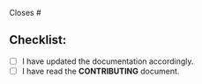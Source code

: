 <!-- Please only open PRs for issues in place. If there is no issue, please open the issue first. Then create this PR and link it to the issue. -->
Closes #

## Checklist:
<!--- Go over all the following points, and put an `x` in all the boxes that apply. -->
<!--- If you're unsure about any of these, don't hesitate to ask. We're here to help! -->
- [ ] I have updated the documentation accordingly.
- [ ] I have read the **CONTRIBUTING** document.

<!-- If you wrote meaningful commit messages, this is it. If you don't feel confident that your commit messages fully explain your changes and your reasoning behind it, then you can add more information to this PR. Or, even better, update your commit messages ;) -->
